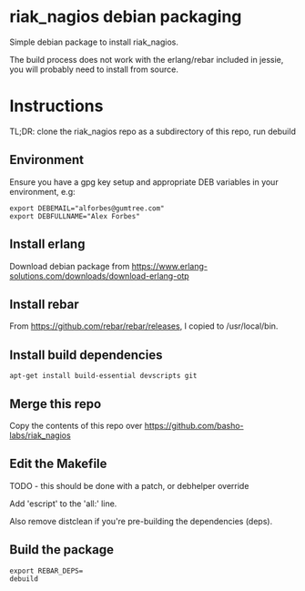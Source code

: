 riak_nagios debian packaging
============================

Simple debian package to install riak_nagios.

The build process does not work with the erlang/rebar included in jessie, you will probably need to install from source.

# Instructions
TL;DR:
clone the riak_nagios repo as a subdirectory of this repo, run debuild

## Environment

Ensure you have a gpg key setup and appropriate DEB variables in your environment, e.g:
```
export DEBEMAIL="alforbes@gumtree.com"
export DEBFULLNAME="Alex Forbes"
```

## Install erlang
Download debian package from https://www.erlang-solutions.com/downloads/download-erlang-otp

## Install rebar
From https://github.com/rebar/rebar/releases, I copied to /usr/local/bin.

## Install build dependencies
```
apt-get install build-essential devscripts git
```

## Merge this repo
Copy the contents of this repo over https://github.com/basho-labs/riak_nagios

## Edit the Makefile
TODO - this should be done with a patch, or debhelper override

Add 'escript' to the 'all:' line.

Also remove distclean if you're pre-building the dependencies (deps).

## Build the package
```
export REBAR_DEPS=
debuild
```

